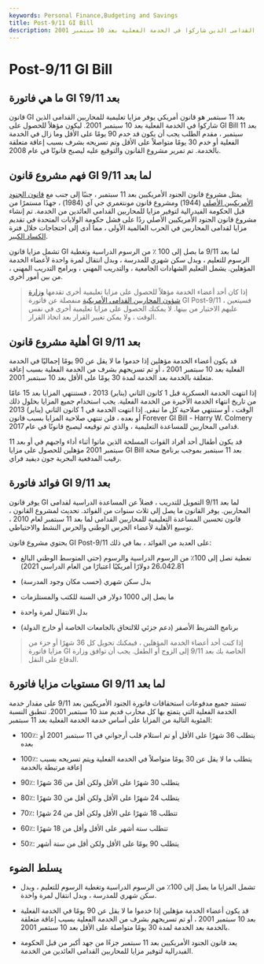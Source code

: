 ```yaml
---
keywords: Personal Finance,Budgeting and Savings
title: Post-9/11 GI Bill
description: يوفر قانون الجنود الأمريكيين بعد 11 سبتمبر مزايا تعليمية للمحاربين القدامى الذين شاركوا في الخدمة الفعلية بعد 10 سبتمبر 2001.
---
```


# Post-9/11 GI Bill
## ما هي فاتورة GI بعد 9/11؟

قانون GI بعد 11 سبتمبر هو قانون أمريكي يوفر مزايا تعليمية للمحاربين القدامى الذين شاركوا في الخدمة الفعلية بعد 10 سبتمبر 2001. ليكون مؤهلاً للحصول على GI Bill بعد 11 سبتمبر ، مقدم الطلب يجب أن يكون قد خدم 90 يومًا على الأقل وما زال في الخدمة الفعلية أو خدم 30 يومًا متواصلاً على الأقل وتم تسريحه بشرف بسبب إعاقة متعلقة بالخدمة. تم تمرير مشروع القانون والتوقيع عليه ليصبح قانونًا في عام 2008.

## فهم مشروع قانون GI لما بعد 9/11

يمثل مشروع قانون الجنود الأمريكيين بعد 11 سبتمبر ، جنبًا إلى جنب مع [قانون الجنود الأمريكيين الأصلي](/gi-bill) (1944) ومشروع قانون مونتغمري جي آي (1984) ، جهدًا مستمرًا من قبل الحكومة الفيدرالية لتوفير مزايا للمحاربين القدامى العائدين من الخدمة. تم إنشاء مشروع قانون الجنود الأمريكيين الأصلي ردًا على فشل حكومة الولايات المتحدة في تقديم مزايا لقدامى المحاربين في الحرب العالمية الأولى ، مما أدى إلى احتجاجات خلال فترة [الكساد الكبير](/great_depression).

تشمل مزايا قانون GI لما بعد 9/11 ما يصل إلى 100 ٪ من الرسوم الدراسية وتغطية الرسوم للتعليم ، وبدل سكن شهري للمدرسة ، وبدل انتقال لمرة واحدة لأعضاء الخدمة المؤهلين. يشمل التعليم الشهادات الجامعية ، والتدريب المهني ، وبرامج التدريب المهني ، من بين أمور أخرى.

> إذا كان أحد أعضاء الخدمة مؤهلاً للحصول على مزايا تعليمية أخرى تقدمها [وزارة شؤون المحاربين القدامى الأمريكية](/us-department-veterans-affairs) منفصلة عن فاتورة GI Post-9/11 ، فسيتعين عليهم الاختيار من بينها. لا يمكنك الحصول على مزايا تعليمية أخرى في نفس الوقت ، ولا يمكن تغيير القرار بعد اتخاذ القرار.

>

## أهلية مشروع قانون GI بعد 9/11

قد يكون أعضاء الخدمة مؤهلين إذا خدموا ما لا يقل عن 90 يومًا إجماليًا في الخدمة الفعلية بعد 10 سبتمبر 2001 ، أو تم تسريحهم بشرف من الخدمة الفعلية بسبب إعاقة متعلقة بالخدمة بعد الخدمة لمدة 30 يومًا على الأقل بعد 10 سبتمبر 2001.

إذا انتهت الخدمة العسكرية قبل 1 كانون الثاني (يناير) 2013 ، فستنتهي المزايا بعد 15 عامًا من تاريخ انتهاء الخدمة الأخيرة من الخدمة الفعلية. يجب استخدام جميع المزايا بحلول ذلك الوقت ، أو ستنتهي صلاحية كل ما تبقى. إذا انتهت الخدمة في 1 كانون الثاني (يناير) 2013 أو بعده ، فلن تنتهي صلاحية المزايا بسبب قانون Forever GI Bill - Harry W. Colmery قدامى المحاربين للمساعدة التعليمية ، والذي تم توقيعه ليصبح قانونًا في عام 2017.

قد يكون أطفال أحد أفراد القوات المسلحة الذين ماتوا أثناء أداء واجبهم في أو بعد 11 سبتمبر 2001 مؤهلين للحصول على مزايا GI Bill بعد 11 سبتمبر بموجب برنامج منحة رقيب المدفعية البحرية جون ديفيد فراي.

## فوائد فاتورة GI بعد 9/11

يوفر قانون GI لما بعد 9/11 التمويل للتدريب ، فضلاً عن المساعدة الدراسية لقدامى المحاربين. يوفر القانون ما يصل إلى ثلاث سنوات من الفوائد. تحديث لمشروع القانون ، قانون تحسين المساعدة التعليمية للمحاربين القدامى لما بعد 11 سبتمبر لعام 2010 ، توسيع الأهلية لأعضاء الحرس الوطني والحرس النشط والاحتياطي.

يحتوي مشروع قانون GI Post-9/11 على العديد من الفوائد ، بما في ذلك:

- تغطية تصل إلى 100٪ من الرسوم الدراسية والرسوم (حتى المتوسط الوطني البالغ 26،042.81 دولارًا أمريكيًا اعتبارًا من العام الدراسي 2021)

- بدل سكن شهري (حسب مكان وجود المدرسة)

- ما يصل إلى 1000 دولار في السنة للكتب والمستلزمات

- بدل الانتقال لمرة واحدة

- برنامج الشريط الأصفر (دعم جزئي للالتحاق بالجامعات الخاصة أو خارج الدولة)

> إذا كنت أحد أعضاء الخدمة المؤهلين ، فيمكنك تحويل كل 36 شهرًا أو جزء من مزايا فاتورة GI الخاصة بك بعد 9/11 إلى الزوج أو الطفل. يجب أن توافق وزارة الدفاع على النقل.

>

## مستويات مزايا فاتورة GI لما بعد 9/11

تستند جميع مدفوعات استحقاقات فاتورة الجنود الأمريكيين بعد 9/11 على مقدار خدمة الخدمة الفعلية التي يتمتع بها كل محارب قديم منذ 10 سبتمبر 2001. تنطبق النسبة المئوية التالية من المزايا على أساس خدمة الخدمة الفعلية بعد 11 سبتمبر:

- 100٪: يتطلب 36 شهرًا على الأقل أو تم استلام قلب أرجواني في 11 سبتمبر 2001 أو بعده

- 100٪: يتطلب ما لا يقل عن 30 يومًا متواصلاً في الخدمة الفعلية ويتم تسريحه بسبب إعاقة مرتبطة بالخدمة

- 90٪: يتطلب 30 شهرًا على الأقل ولكن أقل من 36 شهرًا

- 80٪: يتطلب 24 شهرًا على الأقل ولكن أقل من 30 شهرًا

- 70٪: تتطلب 18 شهرًا على الأقل ولكن أقل من 24 شهرًا

- 60٪: تتطلب ستة أشهر على الأقل وأقل من 18 شهرًا

- 50٪: يتطلب 90 يومًا على الأقل ولكن أقل من ستة أشهر

## يسلط الضوء

- تشمل المزايا ما يصل إلى 100٪ من الرسوم الدراسية وتغطية الرسوم للتعليم ، وبدل سكن شهري للمدرسة ، وبدل انتقال لمرة واحدة.

- قد يكون أعضاء الخدمة مؤهلين إذا خدموا ما لا يقل عن 90 يومًا في الخدمة الفعلية بعد 10 سبتمبر 2001 ، أو تم تسريحهم بشرف من الخدمة الفعلية بسبب إعاقة متعلقة بالخدمة بعد الخدمة لمدة 30 يومًا متواصلة على الأقل بعد 10 سبتمبر 2001.

- يعد قانون الجنود الأمريكيين بعد 11 سبتمبر جزءًا من جهد أكبر من قبل الحكومة الفيدرالية لتوفير مزايا للمحاربين القدامى العائدين من الخدمة.

